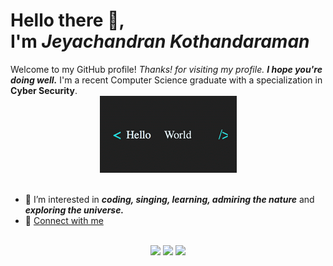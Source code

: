 <div>
<h1>
Hello there 👋,<br>I'm <i><b>Jeyachandran Kothandaraman</i></b>
</h1>
Welcome to my GitHub profile! <i>Thanks! for visiting my profile. <b>I hope you're doing well.</b></i> I'm a recent Computer Science graduate with a specialization in <b>Cyber Security</b>. 
<br>
<!--"https://i.gifer.com/N2j1.gif"--> 
<div align = "center">
<img src="https://github.com/Thomas-aang/Thomas-aang/blob/main/Assets/hellodev.gif" />
</div>
</div>
<br>
<div>

- 👀 I’m interested in <i><b>coding, singing, learning, admiring the nature</b></i> and <i><b>exploring the universe.</b></i>
- 🔗 [Connect with me](https://linktr.ee/jey.official)
</div>
<br>
<div align="center">
<img src = "https://github-readme-stats.vercel.app/api?username=Thomas-aang&theme=gotham&show_icons=true&hide_border=true&count_private=true" />
<img src = "https://github-readme-streak-stats.herokuapp.com/?user=Thomas-aang&theme=gotham&hide_border=true" />
<img src = "https://github-readme-stats.vercel.app/api/top-langs/?username=Thomas-aang&theme=gotham&show_icons=true&hide_border=true&layout=compact" />
</div>




<!---
Thomas-aang/Thomas-aang is a ✨ special ✨ repository because its `README.md` (this file) appears on your GitHub profile.
You can click the Preview link to take a look at your changes.
--->
